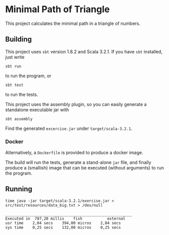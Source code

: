 # Minimal Path of Triangle

This project calculates the minimal path in a triangle of numbers.

## Building

This project uses `sbt` version 1.8.2 and Scala 3.2.1. If you have `sbt` installed, just write

    sbt run

to run the program, or 

    sbt test

to run the tests.

This project uses the assembly plugin, so you can easily generate a standalone
executable jar with 

    sbt assembly

Find the generated `excercise.jar` under `target/scala-3.2.1`.

### Docker

Alternatively, a `Dockerfile` is provided to produce a docker image.

The build will run the tests, generate a stand-alone `jar` file, and finally produce a (smallish) image that can be
executed (without arguments) to run the program.

## Running

    time java -jar target/scala-3.2.1/exercise.jar < src/test/resources/data_big.txt > /dev/null

    ________________________________________________________
    Executed in  787,20 millis    fish           external
    usr time    2,04 secs    394,00 micros    2,04 secs
    sys time    0,25 secs    132,00 micros    0,25 secs
